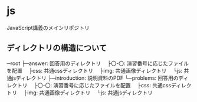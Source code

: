 # js
JavaScript講義のメインリポジトリ

## ディレクトリの構造について

─root
├─answer: 回答用のディレクトリ
　├〇-〇: 演習番号に応じたファイルを配置
　├css: 共通cssディレクトリ
　├img: 共通画像ディレクトリ
　└js: 共通jsディレクトリ
├─introduction: 説明資料のPDF
└─problems: 回答用のディレクトリ
　├〇-〇: 演習番号に応じたファイルを配置
　├css: 共通cssディレクトリ
　├img: 共通画像ディレクトリ
　└js: 共通jsディレクトリ
